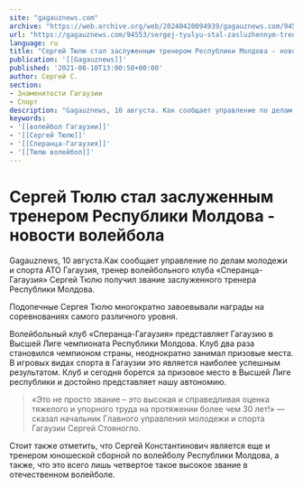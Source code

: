 ```yaml
---
site: "gagauznews.com"
archive: "https://web.archive.org/web/20240420094939/gagauznews.com/94553/sergej-tyulyu-stal-zasluzhennym-trenerom-respubliki-moldova-novosti-volejbola.html"
url: "https://gagauznews.com/94553/sergej-tyulyu-stal-zasluzhennym-trenerom-respubliki-moldova-novosti-volejbola.html"
language: ru
title: "Сергей Тюлю стал заслуженным тренером Республики Молдова - новости волейбола"
publication: '[[Gagauznews]]'
published: '2021-08-10T13:00:50+00:00'
author: Сергей С.
section:
- Знаменитости Гагаузии
- Спорт
description: "Gagauznews, 10 августа. Как сообщает управление по делам молодежи и спорта АТО Гагаузия, тренер волейбольного клуба «Сперанца-Гагаузия» Сергей Тюлю получил звание заслуженного тренера Республики Молдова. Подопечные Сергея Тюлю многократно завоевывали награды на соревнованиях самого различного уровня. Волейбольный клуб «Сперанца-Гагаузия» представляет Гагаузию в Высшей Лиге чемпионата Республики Молдова. Клуб два раза становился чемпионом страны, неоднократно занимал призовые места. В игровых видах спорта в Гагаузии это является наиболее успешным результатом. Клуб и сегодня борется за призовое место в Высшей Лиге республики и достойно представляет нашу автономию. «Это не просто звание – это высокая и справедливая оценка тяжелого и упорного труда на протяжении […]"
keywords:
- '[[волейбол Гагаузии]]'
- '[[Сергей Тюлю]]'
- '[[Сперанца-Гагаузия]]'
- '[[Тюлю волейбол]]'
---
```


# Сергей Тюлю стал заслуженным тренером Республики Молдова - новости волейбола

Gagauznews, 10 августа.Как сообщает управление по делам молодежи и спорта АТО Гагаузия, тренер волейбольного клуба «Сперанца-Гагаузия» Сергей Тюлю получил звание заслуженного тренера Республики Молдова.

Подопечные Сергея Тюлю многократно завоевывали награды на соревнованиях самого различного уровня.

Волейбольный клуб «Сперанца-Гагаузия» представляет Гагаузию в Высшей Лиге чемпионата Республики Молдова. Клуб два раза становился чемпионом страны, неоднократно занимал призовые места. В игровых видах спорта в Гагаузии это является наиболее успешным результатом. Клуб и сегодня борется за призовое место в Высшей Лиге республики и достойно представляет нашу автономию.

> «Это не просто звание – это высокая и справедливая оценка тяжелого и упорного труда на протяжении более чем 30 лет!» — сказал начальник Главного управления молодежи и спорта Гагаузии Сергей Стояногло.

Стоит также отметить, что Сергей Константинович является еще и тренером юношеской сборной по волейболу Республики Молдова, а также, что это всего лишь четвертое такое высокое звание в отечественном волейболе.